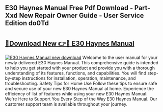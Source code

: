 ## E30 Haynes Manual Free Pdf Download - Part-Xxd New Repair Owner Guide - User Service Edition do0Td

# <h2><a href="http://bc15604.oget.top/?id=E30+Haynes+Manual">🔗Download New 👉🔴 E30 Haynes Manual</a></h2>

[![E30 Haynes Manual new download](https://i.imgur.com/5g1atiW.png)](http://bc15604.oget.top/?id=E30+Haynes+Manual)
Welcome to the user manual for your newly delivered E30 Haynes Manual. This comprehensive guide is intended to help you get started with your product and provide you with a thorough understanding of its features, functions, and capabilities. You will find step-by-step instructions for installation, operation, maintenance, and troubleshooting. Safety Tips for Home Use Follow these tips to ensure safe and secure use of your new E30 Haynes Manual at home. Experience the efficiency of list of features while using your new E30 Haynes Manual. We're Here to Support You Every Step of the Way E30 Haynes Manual. Our customer support team is available throughout your journey.
